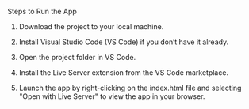 Steps to Run the App

1. Download the project to your local machine.

2. Install Visual Studio Code (VS Code) if you don’t have it already.

3. Open the project folder in VS Code.

4. Install the Live Server extension from the VS Code marketplace.

5. Launch the app by right-clicking on the index.html file and selecting "Open with Live Server" to view the app in your browser.

